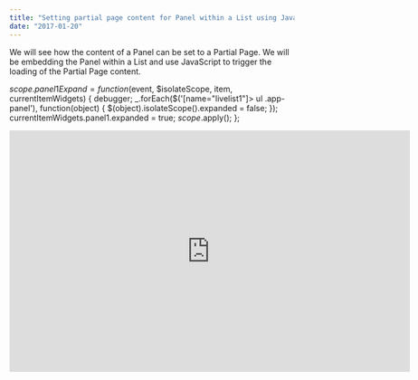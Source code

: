```yaml
---
title: "Setting partial page content for Panel within a List using JavaScript"
date: "2017-01-20"
---
```


We will see how the content of a Panel can be set to a Partial Page. We will be embedding the Panel within a List and use JavaScript to trigger the loading of the Partial Page content.

 $scope.panel1Expand = function($event, $isolateScope, item, currentItemWidgets) {
        debugger;
        \_.forEach($('\[name="livelist1"\]> ul .app-panel'), function(object) {
            $(object).isolateScope().expanded = false;
        });
        currentItemWidgets.panel1.expanded = true;
        $scope.$apply();
    };

<iframe width="708" height="427" src="https://docs.google.com/presentation/d/1pJcuFSUwqWW35_M9leOSNEPy_GIADPo9jqCcw7KmpJE/embed?start=false&amp;loop=false&amp;delayms=3000" frameborder="0" allowfullscreen="allowfullscreen" mozallowfullscreen="mozallowfullscreen" webkitallowfullscreen="webkitallowfullscreen"></iframe>
